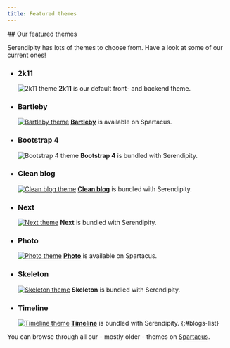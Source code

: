 ```yaml
---
title: Featured themes
---
```


<section markdown="1">
## Our featured themes

Serendipity has lots of themes to choose from. Have a look at some of
our current ones!

* ### 2k11
  ![2k11 theme](/img/screenshots/themes/2k11.jpg)
  **2k11** is our default front- and backend theme.
* ### Bartleby
  [![Bartleby theme](/img/screenshots/themes/bartleby.jpg)](https://onli2.uber.space/s9y_2/ "Bartleby demo blog")
  [**Bartleby**](http://www.paskuda.biz/#bartleby) is available on Spartacus.
* ### Bootstrap 4
  ![Bootstrap 4 theme](/img/screenshots/themes/bootstrap4.jpg)
  **Bootstrap 4** is bundled with Serendipity.
* ### Clean blog
  [![Clean blog theme](/img/screenshots/themes/clean-blog.jpg)](http://www.optional-necessity.com/demo/cleanblog/ "Clean blog demo")
  [**Clean blog**](http://www.optional-necessity.com/archives/21-Clean-Blog-A-New-Serendipity-Theme.html) is bundled with Serendipity.
* ### Next
  [![Next theme](/img/screenshots/themes/next.jpg)](https://blog.s9y.org/index.php?user_template=next "Next preview")
  **Next** is bundled with Serendipity.
* ### Photo
  [![Photo theme](/img/screenshots/themes/photo.jpg)](https://onli2.uber.space/s9y/ "Photo demo blog")
  [**Photo**](http://www.paskuda.biz/#photo) is available on Spartacus.
* ### Skeleton
  [![Skeleton theme](/img/screenshots/themes/skeleton.jpg)](https://blog.s9y.org/index.php?user_template=skeleton "Skeleton preview")
  **Skeleton** is bundled with Serendipity.
* ### Timeline
  [![Timeline theme](/img/screenshots/themes/timeline.jpg)](http://www.optional-necessity.com/demo/timeline/ "Timeline demo blog")
  [**Timeline**](http://www.optional-necessity.com/archives/22-Timeline-A-Serendipiy-Blog-Theme.html) is bundled with Serendipity.
{:#blogs-list}

You can browse through all our - mostly older - themes on [Spartacus](http://spartacus.s9y.org/index.php?mode=template_all).

</section>

